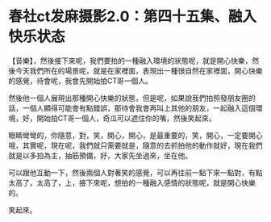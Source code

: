 # 春社ct发麻摄影2.0：第四十五集、融入快乐状态

【音樂】，然後接下來呢，我們要拍的一種融入環境的狀態呢，就是開心快樂，然後今天我們所在的場景呢，就是在家裡面，表現出一種很自然在家裡面，開心快樂的感覺，待會呢，我會先開始拍CT哥一個人。

然後他一個人展現出那種開心快樂的狀態，但是呢，如果說我們拍照發朋友圈的話，一個人顯得可能會有點錯誤，那待會我會再叫上其他的朋友，一起融入這個環境，好，開始拍CT哥一個人，奇瓜可以遮住你的嘴，然後笑起來。

眼睛彎彎的，你隨意，對，笑，開心，開心，是最重要的，笑，開心，一定要開心哦，其實呢，現在呢，我們就只需要就是，隨意的去抓拍他的動作就好，現在我們就是以多拍為主，抽筋預備，好，大家先坐過來，坐在他。

可以跟他互動一下，然後兩個人對著笑的感覺，可以再往前一點下來一點對，有點太高了，太高了，上，接下來呢，想拍的一種融入感情的狀態呢，就是開心快樂的。

笑起來。